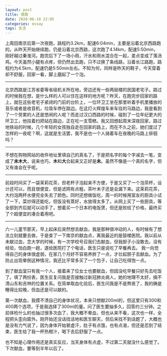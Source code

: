 ```yaml
---
layout: post
title: 夜跑
date: 2020-06-10 22:05
categories: essay
tags: 生活
---
```


上周回南京后第一次夜跑，路程约3.2km，配速6:04min，主要是沿着北京西路跑的。从昨天开始继续跑，仍是沿着北京西路，这次跑了4.14km，配速5:50min，刚好越过秦淮河。跑完后下了一场小雨，汗水和雨水混合在一起，差点变成了落汤鸡。今天虽然小腿有点疼，但仍然出去跑，只不过换了条线路，沿着长江路跑，路程约为4.5km，配速仍是5:50min左右。不知为何，同样是昨天的鞋子，今天穿着却不舒服，回家一看，脚上磨起了一个泡。

---------

北京西路是江苏省委等省级机关所在地，旁边还有一些两层楼的民国老宅子。路过的时候我在想，是什么样的人可以住在这样的地方呢？昨天，在跑完步回家的路上，就在这些老宅子紧闭的门前的台阶上，一位环卫工坐在那里听着手机里播放的音乐或者是收音机，垃圾车停在路边。在这灯火辉煌车来车往的马路边，我是看到了一个劳累的人还是悠闲的人呢？而走过汉口西路的时候，碰到了一位年纪更大的环卫工，他拄着扫把站在路边，正在吃一支雪糕。我又回想起周末深夜回家，路过地铁站的时候，几个年轻的女孩独自走在回家的路上，而在不久之前，她们度过了怎样的一夜呢？啊，这就是生活罢，我不是也一个人骑着车在夜晚的马路上徘徊吗？

---------

不想在购物网站的收件地址里填自己的真名了，于是把名字的每个字减去一笔，变成了**未木大**，说来也巧，**木**和**大**合起来又正好是**未**。虽然不像是一个真的名字，但又有谁会在乎呢。

---------

前段时间买了一袋茉莉花茶，但老杯子泡起来不方便，于是又买了一个泡茶杯，设计还可以，而且很便宜，但是滤网有点粗，茶叶末子还是会漏下来。这茉莉花茶，大约泡两杯水便完全失去了颜色。同时还想做饭吃，周一的时候用室友的厨具小试了一下，菜炒得还能吃，但饭没有蒸好，水放得太多了。从网上买了一些厨具，等全部到齐后就可以动手了，想着买一个日本的电饭煲，但还是败给了价格，最终买了个超便宜的凑合着用吧。

---------

六一儿童节那天，早上起床后突然想去献血，我是那种很冲动的人，有时候有了想法立刻就要去做，于是查了一下南京的献血点，离我最近的是鼓楼医院。我以前从未献过血，念大学的时候，有一次学校号召我们去献血，但我胆子小没敢去。没有经验，怕白跑一趟，遂给医院打了个电话，医生只是说吃了早餐再去。 我一向觉得自己的身体很虚弱，在家几个月好不容易养胖了一点，才壮起胆子去献血。为了防止出现晕倒这种情况，我还比平常多买了一个包子，让自己吃得饱一点。

到了献血室只有我一个人，接着来了位女士也要献血，但因没吃早餐只好先去吃饭了。填了两份表，医生反复问我是否接触过新冠肺炎病人，她的地理不太好，搞不清山东和吉林的位置关系。在简单取血化验后，医生问我是不是熬夜了，我的确是睡得比较晚，但血还是可以献的。

第一次献血，我摸不清自己的身体状况，本来只想献200ml的，但这里只有300和400两个选项，于是我选择了300ml的量。问了医生要抽多久，回答约三分钟。之前体检什么的也抽过很多次血了，我大概不晕血，但也从来不看，这次也一样，全程把头歪向窗外。刚开始还没话找话地和医生聊天，但后来找不到话题了，大概也是没有力气说了，因为身体开始冒虚汗，肚子有点饿，也有点渴，但还是忍到了结束，医生给了我一杯热橙汁，喝下去后舒服了一点。

也不知是心理作用还是真实反应，当天身体有点虚，不过第二天就没什么感觉了。下次献血，要等到半年以后了。